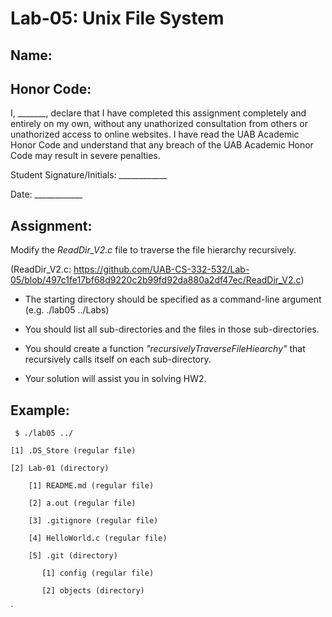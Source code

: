 # Lab-05: Unix File System

## Name: 

## Honor Code:

I, _______, declare that I have completed this assignment completely and entirely on my own, without any unathorized consultation from others or unathorized access to online websites. I have read the UAB Academic Honor Code and understand that any breach of the UAB Academic Honor Code may result in severe penalties.

Student Signature/Initials: ____________

Date: ____________

## Assignment:

Modify the *ReadDir_V2.c* file to traverse the file hierarchy recursively.

(ReadDir_V2.c: https://github.com/UAB-CS-332-532/Lab-05/blob/497c1fe17bf68d9220c2b99fd92da880a2df47ec/ReadDir_V2.c)

- The starting directory should be specified as a command-line argument (e.g. ./lab05 ../Labs)

- You should list all sub-directories and the files in those sub-directories.

- You should create a function *"recursivelyTraverseFileHiearchy"* that recursively calls itself on each sub-directory.

- Your solution will assist you in solving HW2.

## Example:

     $ ./lab05 ../
     
    [1] .DS_Store (regular file)

    [2] Lab-01 (directory)

        [1] README.md (regular file)

        [2] a.out (regular file)

        [3] .gitignore (regular file)

        [4] HelloWorld.c (regular file)

        [5] .git (directory)

           [1] config (regular file)

           [2] objects (directory)
`
